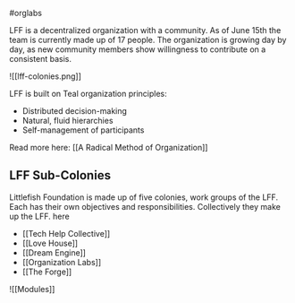 #orglabs

LFF is a decentralized organization with a community. As of June 15th the team is currently made up of 17 people. The organization is growing day by day, as new community members show willingness to contribute on a consistent basis. 

![[lff-colonies.png]]

LFF is built on Teal organization principles:
-   Distributed decision-making     
-   Natural, fluid hierarchies 
-   Self-management of participants

Read more here: [[A Radical Method of Organization]]

## LFF Sub-Colonies  
Littlefish Foundation is made up of five colonies, work groups of the LFF. Each has their own objectives and responsibilities. Collectively they make up the LFF. here
- [[Tech Help Collective]]
- [[Love House]]
- [[Dream Engine]]
- [[Organization Labs]]
- [[The Forge]]


![[Modules]]

